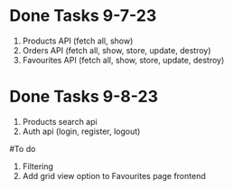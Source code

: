 # Done Tasks 9-7-23
1. Products API (fetch all, show)
2. Orders API (fetch all, show, store, update, destroy)
3. Favourites API (fetch all, show, store, update, destroy)

# Done Tasks 9-8-23
1. Products search api
2. Auth api (login, register, logout)

#To do
1. Filtering
2. Add grid view option to Favourites page frontend
